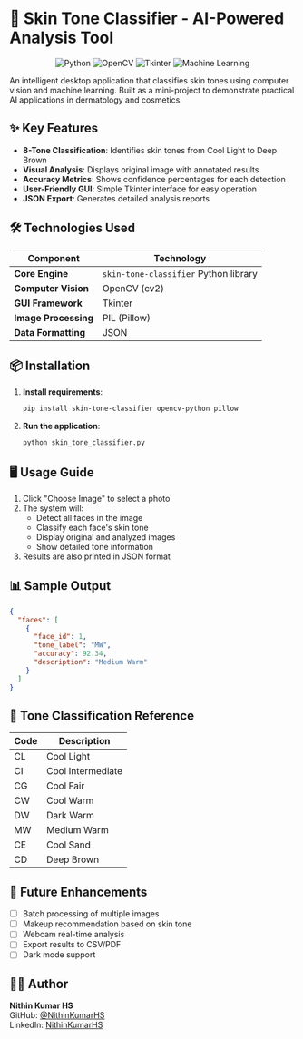 
# 🎨 Skin Tone Classifier - AI-Powered Analysis Tool

<div align="center">
  <img src="https://img.shields.io/badge/Python-3.8%2B-blue?logo=python" alt="Python">
  <img src="https://img.shields.io/badge/OpenCV-4.5%2B-orange?logo=opencv" alt="OpenCV">
  <img src="https://img.shields.io/badge/Tkinter-GUI-yellowgreen" alt="Tkinter">
  <img src="https://img.shields.io/badge/ML-Classification-lightgrey" alt="Machine Learning">
</div>


An intelligent desktop application that classifies skin tones using computer vision and machine learning. Built as a mini-project to demonstrate practical AI applications in dermatology and cosmetics.

## ✨ Key Features

- **8-Tone Classification**: Identifies skin tones from Cool Light to Deep Brown
- **Visual Analysis**: Displays original image with annotated results
- **Accuracy Metrics**: Shows confidence percentages for each detection
- **User-Friendly GUI**: Simple Tkinter interface for easy operation
- **JSON Export**: Generates detailed analysis reports

## 🛠️ Technologies Used

| Component | Technology |
|-----------|------------|
| **Core Engine** | `skin-tone-classifier` Python library |
| **Computer Vision** | OpenCV (cv2) |
| **GUI Framework** | Tkinter |
| **Image Processing** | PIL (Pillow) |
| **Data Formatting** | JSON |

## 📦 Installation

1. **Install requirements**:
   ```bash
   pip install skin-tone-classifier opencv-python pillow
   ```

2. **Run the application**:
   ```bash
   python skin_tone_classifier.py
   ```

## 🖥️ Usage Guide

1. Click "Choose Image" to select a photo
2. The system will:
   - Detect all faces in the image
   - Classify each face's skin tone
   - Display original and analyzed images
   - Show detailed tone information
3. Results are also printed in JSON format

## 📊 Sample Output

```json
{
  "faces": [
    {
      "face_id": 1,
      "tone_label": "MW",
      "accuracy": 92.34,
      "description": "Medium Warm"
    }
  ]
}
```

## 🎨 Tone Classification Reference

| Code | Description |
|------|-------------|
| CL | Cool Light |
| CI | Cool Intermediate |
| CG | Cool Fair |
| CW | Cool Warm |
| DW | Dark Warm |
| MW | Medium Warm |
| CE | Cool Sand |
| CD | Deep Brown |


## 🌟 Future Enhancements

- [ ] Batch processing of multiple images
- [ ] Makeup recommendation based on skin tone
- [ ] Webcam real-time analysis
- [ ] Export results to CSV/PDF
- [ ] Dark mode support

## 👨‍💻 Author

**Nithin Kumar HS**   
GitHub: [@NithinKumarHS](https://github.com/NithinKumarHS)    
LinkedIn: [NithinKumarHS](https://www.linkedin.com/in/nithinkumarhs/)  
